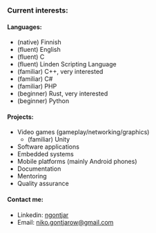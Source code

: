 ### Current interests:
#### Languages:
- (native) Finnish
- (fluent) English
- (fluent) C
- (fluent) Linden Scripting Language
- (familiar) C++, very interested
- (familiar) C#
- (familiar) PHP
- (beginner) Rust, very interested
- (beginner) Python

#### Projects:
- Video games (gameplay/networking/graphics)
  - (familiar) Unity
- Software applications
- Embedded systems
- Mobile platforms (mainly Android phones)
- Documentation
- Mentoring
- Quality assurance

#### Contact me:
- Linkedin: [ngontjar](https://www.linkedin.com/in/ngontjar/)
- Email: niko.gontjarow@gmail.com
